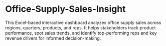 # Office-Supply-Sales-Insight
This Excel-based interactive dashboard analyzes office supply sales across regions, quarters, products, and reps. It helps stakeholders track product performance, spot sales trends, and identify top-performing reps and key revenue drivers for informed decision-making.
